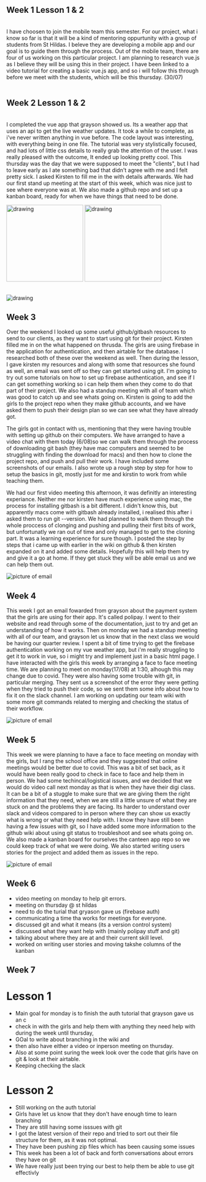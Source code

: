 ## Week 1 Lesson 1 & 2
<br/>
I have choosen to join the mobile team this semester. For our project, what i know so far is that it will be a kind of mentoring oppurtunity with a group of students from St Hildas. I beleve they are developing a mobile app and our goal is to guide them through the process. Out of the mobile team, there are four of us working on this particular project. I am planning to research vue.js as I believe they will be using this in their project. I have been linked to a video tutorial for creating a basic vue.js app, and so i will follow this through before we meet with the students, which will be this thursday. (30/07)

<br/>
<br/>

## Week 2 Lesson 1 & 2

<br/>
I completed the vue app that grayson showed us. Its a weather app that uses an api to get the live weather updates. It took a while to complete, as i've never written anything in vue  before. The code layout was interesting, with everything being in one file. The tutorial was very stylistically focused, and had lots of little css details to really grab the attention of the user. I was really pleased with the outcome, It ended up looking pretty cool. This thursday was the day that we were supposed to meet the "clients", but I had to leave early as I ate something bad that didn't agree with me and I felt pretty sick. I asked Kirsten to fill me in the with details afterwards. We had our first stand up meeting at the start of this week, which was nice just to see where everyone was at. We also made a github repo and set up a kanban board, ready for when we have things that need to be done. 

<br/>

<p float="left">
<img src="/images/WeatherAppCold.png" alt="drawing" width="200"/>


<img src="/images/WeatherAppHot.PNG" alt="drawing" width="200"/>
</p>

</br>

<img src="/images/KanbanBoard.PNG" alt="drawing" />
<br/>



## Week 3 
Over the weekend I looked up some useful github/gitbash resources to send to our clients, as they want to start using git for their project. Kirsten filled me in on the what happened on thrusda. The girls are using firebase in the application for authentication, and then airtable for the database. I researched both of these over the weekend as well. Then during the lesson, I gave kirsten my resources and along with some that resources she found as well, an email was sent off so they can get started using git. I'm going to try out some tutorials on how to set up firebase authentication, and see if I can get something working so i can help them when they come to do that part of their project. We also had a standup meeting with all of team which was good to catch up and see whats going on. Kirsten is going to add the girls to the project repo when they make github accounts, and we have asked them to push their design plan so we can see what they have already got. 

The girls got in contact with us, mentioning that they were having trouble with setting up github on their computers. We have arranged to have a video chat with them today (6/08)so we can walk them through the process of downloading git bash (they have mac computers and seemed to be struggling with finding the download for macs) and then how to clone the project repo, and push and pull their work. I have included some screenshots of our emails. I also wrote up a rough step by step for how to setup the basics in git, mostly just for me and kirstin to work from while teaching them.

We had our first video meeting this afternoon, it was definitly an interesting experiance. Neither me nor kirsten have much experience using mac, the process for installing gitbash is a bit different. I didn't know this, but apparently macs come with gitbash already installed, i realised this after i asked them to run git --version. We had planned to walk them through the whole proccess of clonging and pushing and pulling their first bits of work, but unfortunatly we ran out of time and only managed to get to the cloning part. It was a learning experience for sure though. I posted the step by steps that i came up with earlier in the wiki on github & then kirsten expanded on it and added some details. Hopefully this will help them try and give it a go at home. If they get stuck they will be able email us and we can help them out.  

![picture of email](/images/Email.PNG)


## Week 4 
This week I got an email fowarded from grayson about the payment system that the girls are using for their app. It's called polipay. I went to their website and read through some of the documentation, just to try and get an understanding of how it works. Then on monday we had a standup meeting with all of our team, and grayson let us know that in the next class we would be having our quarter review. I spent a bit of time trying to get the firebase authentication working on my vue weather app, but i'm really struggling to get it to work in vue, so i might try and implement just in a basic html page. I have interacted with the girls this week by arranging a face to face meeting time. We are planning to meet on monday(17/08) at 1:30, alhough this may change due to covid. They were also having some trouble with git, in particular merging. They sent us a screenshot of the error they were getting when they tried to push their code, so we sent them some info about how to fix it on the slack channel. I am working on updating our team wiki with some more git commands related to merging and checking the status of their workflow. 

![picture of email](/images/MoreEmails.PNG)

## Week 5 
This week we were planning to have a face to face meeting on monday with the girls, but I rang the school office and they suggested that online meetings would be better due to covid. This was a bit of set back, as it would have been really good to check in face to face and help them in person. We had some techincal/logistical issues, and we decided that we would do video call next monday as that is when they have their digi class. It can be a bit of a stuggle to make sure that we are giving them the right information that they need, when we are still a little unsure of what they are stuck on and the problems they are facing. Its harder to understand over slack and videos compared to in person where they can show us exactly what is wrong or what they need help with. I know they have still been having a few issues with git, so I have added some more information to the github wiki about using git status to troubleshoot and see whats going on. We also made a kanban board for ourselves the canteen app repo so we could keep track of what we were doing. We also started writing users stories for the project and added them as issues in the repo. 

![picture of email](/images/wikipic.PNG)

## Week 6

- video meeting on monday to help git errors. 
- meeting on thursday @ st hildas
- need to do the turial that gryason gave us (firebase auth)
- communicating a time tha works for meetings for everyone.
- discussed git and what it means (its a version control system) 
- discussed what they want help with (mainly polipay stuff and git) 
- talking about where they are at and their current skill level. 
- worked on writing user stories and moving takshe columns of the kanban 

## Week 7 

# Lesson 1
- Main goal for monday is to finish the auth tutorial that grayson gave us an c
- check in with the girls and help them with anything they need help with during the week until thursday, 
- GOal to write about branching in the wiki and 
- then also have either a video or inperson meeting on thursday.
- Also at some point suring the week look over the code that girls have on git & look at their airtable. 
- Keeping checking the slack 

# Lesson 2
- Still working on the auth tutorial
- Girls have let us know that they don't have enough time to learn branching
- They are still having some isssues with git
- I got the latest version of their repo and tried to sort out their file structure for them, as it was not optimal. 
- They have been pushing zip files which has been causing some issues
- This week has been a lot of back and forth conversations about errors they have on git 
- We have really just been trying our best to help them be able to use git effectivly 
 
  



